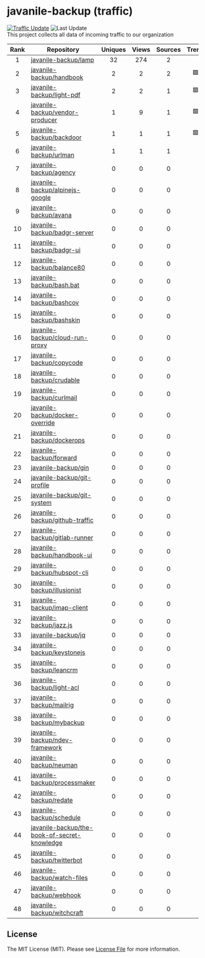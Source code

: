 # javanile-backup (traffic)
[![Traffic Update](https://github.com/javanile/github-traffic/actions/workflows/update.yml/badge.svg)](https://github.com/javanile/github-traffic/actions/workflows/update.yml)
![Last Update](https://img.shields.io/badge/Last%20Update-2024--09--08%2008%3A25%3A46%20UTC-blue)  
This project collects all data of incoming traffic to our organization  

| Rank | Repository | Uniques | Views | Sources | Trend |
|:----:|------------|:-----:|:-------:|:-------:|:-----:|
| 1 | [javanile-backup/lamp](https://github.com/javanile-backup/lamp) | 32 | 274 | 2 |  |
| 2 | [javanile-backup/handbook](https://github.com/javanile-backup/handbook) | 2 | 2 | 2 | 🟩 |
| 3 | [javanile-backup/light-pdf](https://github.com/javanile-backup/light-pdf) | 2 | 2 | 1 | 🟥 |
| 4 | [javanile-backup/vendor-producer](https://github.com/javanile-backup/vendor-producer) | 1 | 9 | 1 | 🟥 |
| 5 | [javanile-backup/backdoor](https://github.com/javanile-backup/backdoor) | 1 | 1 | 1 | 🟥 |
| 6 | [javanile-backup/urlman](https://github.com/javanile-backup/urlman) | 1 | 1 | 1 |  |
| 7 | [javanile-backup/agency](https://github.com/javanile-backup/agency) | 0 | 0 | 0 |  |
| 8 | [javanile-backup/alpinejs-google](https://github.com/javanile-backup/alpinejs-google) | 0 | 0 | 0 |  |
| 9 | [javanile-backup/avana](https://github.com/javanile-backup/avana) | 0 | 0 | 0 |  |
| 10 | [javanile-backup/badgr-server](https://github.com/javanile-backup/badgr-server) | 0 | 0 | 0 |  |
| 11 | [javanile-backup/badgr-ui](https://github.com/javanile-backup/badgr-ui) | 0 | 0 | 0 |  |
| 12 | [javanile-backup/balance80](https://github.com/javanile-backup/balance80) | 0 | 0 | 0 |  |
| 13 | [javanile-backup/bash.bat](https://github.com/javanile-backup/bash.bat) | 0 | 0 | 0 |  |
| 14 | [javanile-backup/bashcov](https://github.com/javanile-backup/bashcov) | 0 | 0 | 0 |  |
| 15 | [javanile-backup/bashskin](https://github.com/javanile-backup/bashskin) | 0 | 0 | 0 |  |
| 16 | [javanile-backup/cloud-run-proxy](https://github.com/javanile-backup/cloud-run-proxy) | 0 | 0 | 0 |  |
| 17 | [javanile-backup/copycode](https://github.com/javanile-backup/copycode) | 0 | 0 | 0 |  |
| 18 | [javanile-backup/crudable](https://github.com/javanile-backup/crudable) | 0 | 0 | 0 |  |
| 19 | [javanile-backup/curlmail](https://github.com/javanile-backup/curlmail) | 0 | 0 | 0 |  |
| 20 | [javanile-backup/docker-override](https://github.com/javanile-backup/docker-override) | 0 | 0 | 0 |  |
| 21 | [javanile-backup/dockerops](https://github.com/javanile-backup/dockerops) | 0 | 0 | 0 |  |
| 22 | [javanile-backup/forward](https://github.com/javanile-backup/forward) | 0 | 0 | 0 |  |
| 23 | [javanile-backup/gin](https://github.com/javanile-backup/gin) | 0 | 0 | 0 |  |
| 24 | [javanile-backup/git-profile](https://github.com/javanile-backup/git-profile) | 0 | 0 | 0 |  |
| 25 | [javanile-backup/git-system](https://github.com/javanile-backup/git-system) | 0 | 0 | 0 |  |
| 26 | [javanile-backup/github-traffic](https://github.com/javanile-backup/github-traffic) | 0 | 0 | 0 |  |
| 27 | [javanile-backup/gitlab-runner](https://github.com/javanile-backup/gitlab-runner) | 0 | 0 | 0 |  |
| 28 | [javanile-backup/handbook-ui](https://github.com/javanile-backup/handbook-ui) | 0 | 0 | 0 |  |
| 29 | [javanile-backup/hubspot-cli](https://github.com/javanile-backup/hubspot-cli) | 0 | 0 | 0 |  |
| 30 | [javanile-backup/illusionist](https://github.com/javanile-backup/illusionist) | 0 | 0 | 0 |  |
| 31 | [javanile-backup/imap-client](https://github.com/javanile-backup/imap-client) | 0 | 0 | 0 |  |
| 32 | [javanile-backup/jazz.js](https://github.com/javanile-backup/jazz.js) | 0 | 0 | 0 |  |
| 33 | [javanile-backup/jq](https://github.com/javanile-backup/jq) | 0 | 0 | 0 |  |
| 34 | [javanile-backup/keystonejs](https://github.com/javanile-backup/keystonejs) | 0 | 0 | 0 |  |
| 35 | [javanile-backup/leancrm](https://github.com/javanile-backup/leancrm) | 0 | 0 | 0 |  |
| 36 | [javanile-backup/light-acl](https://github.com/javanile-backup/light-acl) | 0 | 0 | 0 |  |
| 37 | [javanile-backup/mailrig](https://github.com/javanile-backup/mailrig) | 0 | 0 | 0 |  |
| 38 | [javanile-backup/mybackup](https://github.com/javanile-backup/mybackup) | 0 | 0 | 0 |  |
| 39 | [javanile-backup/ndev-framework](https://github.com/javanile-backup/ndev-framework) | 0 | 0 | 0 |  |
| 40 | [javanile-backup/neuman](https://github.com/javanile-backup/neuman) | 0 | 0 | 0 |  |
| 41 | [javanile-backup/processmaker](https://github.com/javanile-backup/processmaker) | 0 | 0 | 0 |  |
| 42 | [javanile-backup/redate](https://github.com/javanile-backup/redate) | 0 | 0 | 0 |  |
| 43 | [javanile-backup/schedule](https://github.com/javanile-backup/schedule) | 0 | 0 | 0 |  |
| 44 | [javanile-backup/the-book-of-secret-knowledge](https://github.com/javanile-backup/the-book-of-secret-knowledge) | 0 | 0 | 0 |  |
| 45 | [javanile-backup/twitterbot](https://github.com/javanile-backup/twitterbot) | 0 | 0 | 0 |  |
| 46 | [javanile-backup/watch-files](https://github.com/javanile-backup/watch-files) | 0 | 0 | 0 |  |
| 47 | [javanile-backup/webhook](https://github.com/javanile-backup/webhook) | 0 | 0 | 0 |  |
| 48 | [javanile-backup/witchcraft](https://github.com/javanile-backup/witchcraft) | 0 | 0 | 0 |  |
## License
The MIT License (MIT). Please see [License File](LICENSE) for more information.

